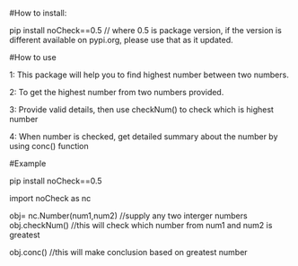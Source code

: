 #How to install:


pip install noCheck==0.5 // where 0.5 is package version, if the version is different available on pypi.org, please use that as it updated.



#How to use 



1: This package will help you to find highest number between two numbers.


2: To get the highest number from two numbers provided.


3: Provide valid details, then use checkNum() to check which is highest number


4: When number is checked, get detailed summary about the number by using conc() function



#Example



pip install noCheck==0.5

import noCheck as nc


obj= nc.Number(num1,num2) //supply any two interger numbers
obj.checkNum() //this will check which number from num1 and num2 is greatest


obj.conc() //this will make conclusion based on greatest number